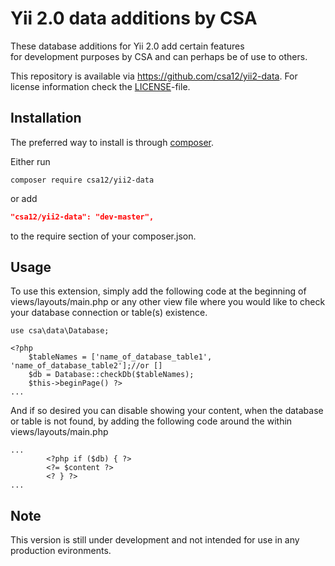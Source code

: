 Yii 2.0 data additions by CSA
=================================

These database additions for Yii 2.0 add certain features  
for development purposes by CSA and can perhaps be of use to others.

This repository is available via <https://github.com/csa12/yii2-data>.
For license information check the [LICENSE](LICENSE.md)-file.

Installation
------------

The preferred way to install is through [composer](http://getcomposer.org/download/).

Either run

```
composer require csa12/yii2-data
```

or add

```json
"csa12/yii2-data": "dev-master",
```

to the require section of your composer.json.

Usage
-----
To use this extension, simply add the following code at the beginning of views/layouts/main.php or any other view file where you would like to check your database connection or table(s) existence.
```
use csa\data\Database;

<?php 
	$tableNames = ['name_of_database_table1', 'name_of_database_table2'];//or []
	$db = Database::checkDb($tableNames);
	$this->beginPage() ?>
...

```

And if so desired you can disable showing your content, when the database or table is not found, by adding  the following code around the <?= $content ?> within views/layouts/main.php
```
...
        <?php if ($db) { ?>
        <?= $content ?>
        <? } ?>
...
```

Note
----
This version is still under development and not intended for use in any production evironments.

